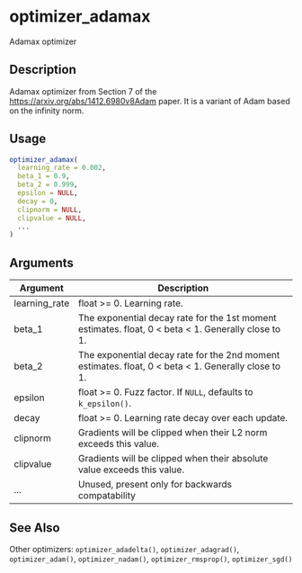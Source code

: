 # optimizer_adamax


Adamax optimizer




## Description

Adamax optimizer from Section 7 of the https://arxiv.org/abs/1412.6980v8Adam paper.
It is a variant of Adam based on the infinity norm.





## Usage
```r
optimizer_adamax(
  learning_rate = 0.002,
  beta_1 = 0.9,
  beta_2 = 0.999,
  epsilon = NULL,
  decay = 0,
  clipnorm = NULL,
  clipvalue = NULL,
  ...
)
```




## Arguments


Argument      |Description
------------- |----------------
learning_rate | float >= 0. Learning rate.
beta_1 | The exponential decay rate for the 1st moment estimates. float, 0 < beta < 1. Generally close to 1.
beta_2 | The exponential decay rate for the 2nd moment estimates. float, 0 < beta < 1. Generally close to 1.
epsilon | float >= 0. Fuzz factor. If ``NULL``, defaults to ``k_epsilon()``.
decay | float >= 0. Learning rate decay over each update.
clipnorm | Gradients will be clipped when their L2 norm exceeds this value.
clipvalue | Gradients will be clipped when their absolute value exceeds this value.
... | Unused, present only for backwards compatability







## See Also

Other optimizers: 
`optimizer_adadelta()`,
`optimizer_adagrad()`,
`optimizer_adam()`,
`optimizer_nadam()`,
`optimizer_rmsprop()`,
`optimizer_sgd()`



